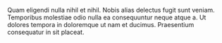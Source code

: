 Quam eligendi nulla nihil et nihil. Nobis alias delectus fugit sunt veniam. Temporibus molestiae odio nulla ea consequuntur neque atque a. Ut dolores tempora in doloremque ut nam et ducimus. Praesentium consequatur in sit placeat.